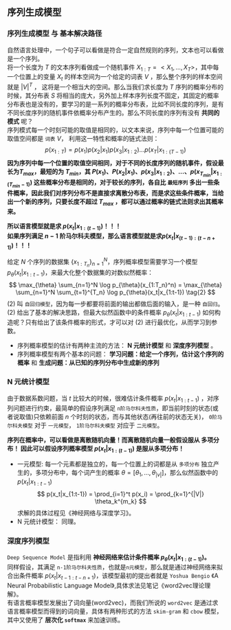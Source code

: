 ## 序列生成模型

### 序列生成模型 与 基本解决路径

自然语言处理中，一个句子可以看做是符合一定自然规则的序列，文本也可以看做是一个序列。  
将一个长度为 $T$ 的文本序列看做成一个随机事件 $X_{1:T}=<X_1,...,X_T>$，其中每一个位置上的变量 $X_t$ 的样本空间为一个给定的词表 $V$ ，那么整个序列的样本空间就是 $|V|^T$ ， 这将是一个相当大的空间。那么当我们求长度为 $T$ 序列的概率分布的时候，其分布表 $S$ 将相当的庞大，另外加上样本序列长度不固定，其固定的概率分布表也是没有的，要学习的是一系列的概率分布表，比如不同长度的序列，是有不同长度序列的随机事件依概率分布产生的。那么不同长度的序列有没有 **共同的模式** 呢？  
序列模式每一个时刻可能的取值是相同的，以文本来说，序列中每一个位置可能的取值空间都是 `词表` $V$， 利用这一特性和概率的链式法则：
$$
p(x_{1:T}) = p(x_1)p(x_2|x_1)p(x_3|x_{1:2})...p(x_T|x_{1:(T-1)})    \tag{1}
$$
**因为序列中每一个位置的取值空间相同，对于不同的长度序列的随机事件，假设最长为$T_{max}$，最短的为 $T_{min}$，其 $P(x_1)、P(x_2|x_1)、p(x_3|x_{1:2})、...、p(x_{T_{min}}|x_{1:(T_{min}-1)})$ 这些概率分布是相同的，对于较长的序列，各自比 `最短序列` 多出一些条件概率，因此我们对序列分布不是直接求离散分布表，而是求这些条件概率，当给出一个新的序列，只要长度不超过 $T_{max}$ ，都可以通过概率的链式法则求出其概率来。**     

**所以语言模型就是求 $p(x_t|x_{1:(t-1)})$！！！**   
**如果序列满足 $n-1$ 阶马尔科夫模型，那么语言模型就是求$p(x_t|x_{(t-1):(t-n+1)})$！！！**

给定 $N$ 个序列的数据集 $\{x_{1:T_n}\}_{n=1}^N$，序列概率模型需要学习一个模型 $p_{\theta}(x_t|x_{1:t-1})$，来最大化整个数据集的对数似然概率：
$$
\max_{\theta} \sum_{n=1}^N \log p_{\theta}(x_{1:T_n}^n) = \max_{\theta} \sum_{n=1}^N \sum_{t=1}^{T_n} \log p_{\theta}(x_t|x_{1:t-1})    \tag{2}
$$
$(2)$ 叫 `自回归模型`，因为每一步都要将前面的输出都做后面的输入，是一种 `自回归`。  
$(2)$ 给出了基本的解决思路，但最大似然函数中的条件概率 $p_{\theta}(x_t|x_{1:t-1})$ 如何构造呢？只有给出了该条件概率的形式，才可以对 $(2)$ 进行最优化，从而学习到参数。  
- 序列概率模型的估计有两种主流的方法： **N 元统计模型** 和 **深度序列模型** 。  
- 序列概率模型有两个基本的问题： **学习问题：给定一个序列，估计这个序列的概率** 和 **生成问题：从已知的序列分布中生成新的序列**


###  N 元统计模型

由于数据系数问题，当 $t$ 比较大的时候，很难估计条件概率 $p(x_t|x_{1:t-1})$ ，对序列问题进行约束，最简单的假设序列满足 `n阶马尔科夫性质`，即当前时刻的状态(或者说取值)只依赖前面 $n$ 个时刻的状态，而与其他状态(再往前的状态无关)， `0阶马尔科夫模型` 对于 `一元模型`， `1阶马尔科夫模型` 对应于 `二元模型`。  

**序列在概率中，可以看做是离散随机向量！而离散随机向量一般假设服从 多项分布！ 因此可以假设序列概率模型 $p(x_t|x_{1:(t-1)})$ 是服从多项分布！**
- 一元模型:  每一个元素都是独立的，每一个位置上的词都是从 `多项分布` 独立产生的，多项分布中，每个词产生的概率 $\theta = [\theta_1,...,\theta_{|v|}]$，那么似然函数中的 $p(x_t|x_{1:t-1})$ 
    $$
    p(x_t|x_{1:t-1}) = \prod_{i=1}^t p(x_i) = \prod_{k=1}^{|V|} \theta_k^{m_k}
    $$
   求解的具体过程见《神经网络与深度学习》。 
- N 元统计模型： 同理。  

### 深度序列模型

`Deep Sequence Model` 是指利用 **神经网络来估计条件概率 $p_{\theta}(x_t|x_{1:(t-1)})$。**   
同样假设，其满足 `n-1阶马尔科夫性质`，也就是`n元模型`，那么就是通过神经网络来拟合出条件概率 $p(x_t|x_{t-1:t-n+1})$，该模型最初的提出者就是 `Yoshua Bengio` 《A Neural Probabilistic Language Model》,具体求法见笔记《word2vec理论理解》。  
有语言概率模型发展出了词向量(word2vec)，而我们所说的 `word2vec` 是通过求语言概率模型而得到的词向量，具体有两种形式的方法 `skim-gram` 和 `cbow` 模型， 其中又使用了 **层次化 `softmax`** 来加速训练。


